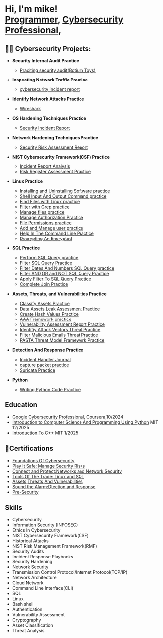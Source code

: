 <h1>Hi, I'm mike! <br/><a href="https://github.com/mrjones2920">Programmer</a>, <a href="https://www.linkedin.com/in/micheal-jones2920/">Cybersecurity Professional</a>,

<h2>👨‍💻 Cybersecurity Projects:</h2>

- <b>Security Internal Audit Practice</b>
  - [Praciting security audit(Botium Toys)](https://github.com/mrjones2920/botium-toys)
- <b>Inspecting Network Traffic Practice </b>
  - [cybersecurity incident report](https://github.com/mrjones2920/inspect-network-DNS-and-ICMP-traffic)
- <b>Identify Network Attacks Practice </b>
  - [Wireshark](https://github.com/mrjones2920/Wireshark)
- <b>OS Hardening Techniques Practice </b>
  - [Security Incident Report](https://github.com/mrjones2920/OS-hardening-techniques)
- <b>Network Hardening Techniques Practice </b>
  - [Security Risk Assessment Report](https://github.com/mrjones2920/Network-Hardening-techniques)
- <b>NIST Cybersecurity Framework(CSF) Practice </b>
   - [Incident Report Analysis](https://github.com/mrjones2920/NIST-Cybersecurity-Framework)
   - [Risk Register Assessment Practice](https://github.com/mrjones2920/NIST-CSF-)
- <b>Linux Practice</b>
  - [Installing and Uninstalling Software practice](https://github.com/mrjones2920/Linux-distribution)
  - [Shell Input And Output Command practice](https://github.com/mrjones2920/Shell-Lab)
  - [Find Files with Linux practice](https://github.com/mrjones2920/Files-with-Linux)
  - [Filter with Grep practice](https://github.com/mrjones2920/Filter-with-Grep )
  - [Manage files practice](https://github.com/mrjones2920/Manage-Files)
  - [Manage Authorization Practice](https://github.com/mrjones2920/Manage-Authorization)
  - [File Permissions practice](https://github.com/mrjones2920/file-permissions-in-linux)
  - [Add and Manage user practice](https://github.com/mrjones2920/Add-and-Manage-user)
  - [Help In The Command Line Practice](https://github.com/mrjones2920/Get-Help)
  - [Decrypting An Encrypted](https://github.com/mrjones2920/Decrypting)

 - <b>SQL Practice</b>
   - [Perform SQL Query practice](https://github.com/mrjones2920/Perfrom-SQL-Query)
   - [Filter SQL Query Practice](https://github.com/mrjones2920/filter-SQL-query)
   - [Filter Dates And Numbers SQL Query practice](https://github.com/mrjones2920/More-Filter-SQL-Query)
   - [Filter AND,OR and NOT SQL Query Practice](https://github.com/mrjones2920/Filters-with-AND-OR-and-NOT)
   - [Apply Filter To SQL Query Practice](https://github.com/mrjones2920/Apply-Filter-To-SQL-Query)
   - [Complete Join Practice](https://github.com/mrjones2920/Complete-A-Join)
  
 - <b>Assets, Threats, and Vulnerabilities
 Practice</b>
   - [Classify Assets Practice](https://github.com/mrjones2920/Classify-the-Assets)
   - [Data Assets Leak Assessment Practice](https://github.com/mrjones2920/Data-Risk)
   - [Create Hash Values Practice](https://github.com/mrjones2920/Hash-values)
   - [AAA Framework practice](https://github.com/mrjones2920/AAA-Framework)
   - [Vulnerability Assessment Report Practice](https://github.com/mrjones2920/vulnerable-system)
   - [Identifiy Attack Vectors Threat Practice](https://github.com/mrjones2920/Attack-vectors)
   - [Filter Malicious Emails Threat Practice](https://github.com/mrjones2920/Malicious-emails)
   - [ PASTA Threat Model Framework Practice](https://github.com/mrjones2920/PASTA)

 - <b>Detection And Response Practice</b>
     - [Incident Handler Journal](https://github.com/mrjones2920/incident-handler-journal)
     - [capture packet practice](https://github.com/mrjones2920/Capture-Packet)
     - [Suricata Practice](https://github.com/mrjones2920/rules-with-Suricata)
  
 - <b>Python</b>
    - [Writing Python Code Practice](https://github.com/mrjones2920/writing-python-code)
      
  
 

<h2>Education</h2>
  
  - [Google Cybersecurity Professional](https://www.coursera.org/professional-certificates/google-cybersecurity#:~:text=Google%20Cybersecurity%20Professional%20Certificate), Coursera,10/2024
  - [Introduction to Computer Science And Programming Using Python](https://ocw.mit.edu/courses/6-0001-introduction-to-computer-science-and-programming-in-python-fall-2016/)  MIT 12/2025
  - [Introduction To C++](https://ocw.mit.edu/courses/6-096-introduction-to-c-january-iap-2011/)   MIT 1/2025



<h2>📄Certifications</h2>

- [Foundations Of Cybersecurity](https://www.coursera.org/account/accomplishments/verify/6MDLRH4HYTF7)
- [Play It Safe: Manage Security Risks](https://www.coursera.org/account/accomplishments/verify/TD6UB39JWULX)
- [Connect and Protect:Networks and Network Security](https://www.coursera.org/account/accomplishments/verify/UTAV8MHSBDA1)
- [Tools Of The Trade: Linux and SQL](https://www.coursera.org/account/accomplishments/verify/PS02NGBMLUUP)
- [Assets,Threats,And Vulnerabilities](https://www.coursera.org/account/accomplishments/certificate/3I4BLVVHYEAL)
- [Sound the Alarm:Dtection and Response](https://www.coursera.org/account/accomplishments/verify/EJZ8TZUP3W00)
- [Pre-Security](https://tryhackme.com/certificate/THM-9FBOXSFCSM)

<h2>Skills</h2>

 - Cybersecurity
 - Information Security (INFOSEC)
 - Ethics In Cybersecurity
 - NIST Cybersecurity Framework(CSF)
 - Historical Attacks
 - NIST Risk Management Framework(RMF)
 - Security Audits
 - Incident Response Playbooks
 - Security Hardening
 - Network Security
 - Transmission Control Protocol/Internet Protocol(TCP/IP)
 - Network Architecture
 - Cloud Network
 - Command Line Interface(CLI)
 - SQL
 - Linux
 - Bash shell
 - Authentication
 - Vulnerability Assessment
 - Cryptography
 - Asset Classification
 - Threat Analysis


